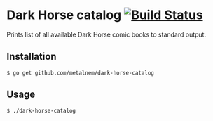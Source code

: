 # Dark Horse catalog [![Build Status](https://travis-ci.org/Metalnem/dark-horse-catalog.svg?branch=master)](https://travis-ci.org/Metalnem/dark-horse-catalog)
Prints list of all available Dark Horse comic books to standard output.

## Installation

```
$ go get github.com/metalnem/dark-horse-catalog
```

## Usage

```
$ ./dark-horse-catalog
```
